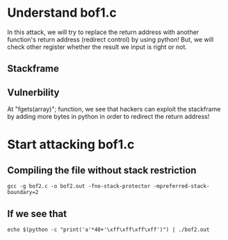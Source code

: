 # Understand bof1.c 
In this attack, we will try to replace the return address with another function's return address (redirect control) by using python! But, we will check other register whether the result we input is right or not.
## Stackframe

## Vulnerbility
At "fgets(array)"; function, we see that hackers can exploit the stackframe by adding more bytes in python in order to redirect the return address! 
# Start attacking bof1.c 
## Compiling the file without stack restriction
`gcc -g bof2.c -o bof2.out -fno-stack-protector -mpreferred-stack-boundary=2`  
## If we see that 
`echo $(python -c "print('a'*40+'\xff\xff\xff\xff')") | ./bof2.out`  
